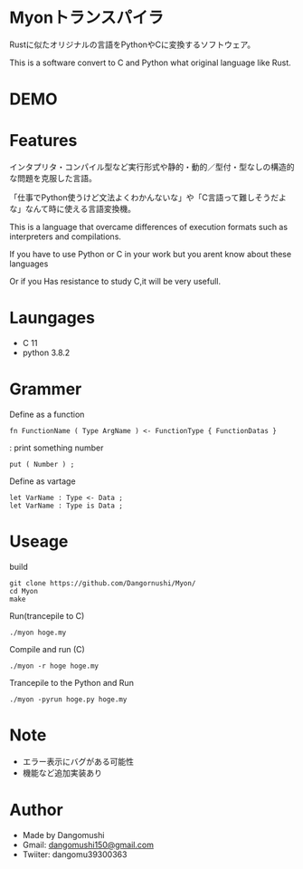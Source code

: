 # Myonトランスパイラ

Rustに似たオリジナルの言語をPythonやCに変換するソフトウェア。

This is a software convert to C and Python what original language like Rust.

# DEMO

# Features

インタプリタ・コンパイル型など実行形式や静的・動的／型付・型なしの構造的な問題を克服した言語。

「仕事でPython使うけど文法よくわかんないな」や「C言語って難しそうだよな」なんて時に使える言語変換機。

This is a language that overcame differences of execution formats such as interpreters and compilations.

If you have to use Python or C in your work but you arent know about these languages 

Or if you Has resistance to study C,it will be very usefull.

# Laungages

* C 11
* python 3.8.2

# Grammer

Define as a function

```
fn FunctionName ( Type ArgName ) <- FunctionType { FunctionDatas }
```
:
print something number

```
put ( Number ) ;
```

Define as vartage

```
let VarName : Type <- Data ;
let VarName : Type is Data ;
```

# Useage

build

```fish
git clone https://github.com/Dangornushi/Myon/
cd Myon
make
```

Run(trancepile to C)

```fish
./myon hoge.my
```

Compile and run (C)

```fish
./myon -r hoge hoge.my
```

Trancepile to the Python and Run

```
./myon -pyrun hoge.py hoge.my
```

# Note

* エラー表示にバグがある可能性
* 機能など追加実装あり

# Author

* Made by Dangomushi
* Gmail: dangomushi150@gmail.com
* Twiiter: dangomu39300363
